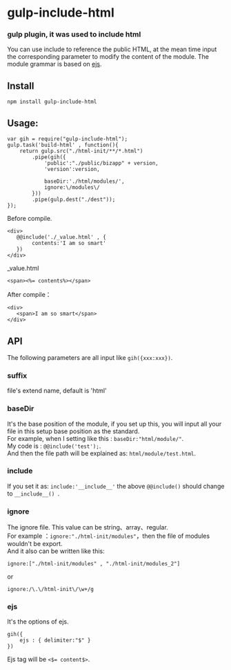 # gulp-include-html

### gulp plugin, it was used to include html

You can use include to reference the public HTML, at the mean time input the corresponding parameter to modify the content of the module. The module grammar is based on [ejs](https://github.com/mde/ejs).

## Install
```
npm install gulp-include-html
```

## Usage:
```
var gih = require("gulp-include-html");
gulp.task('build-html' , function(){
    return gulp.src("./html-init/**/*.html")
        .pipe(gih({
            'public':"./public/bizapp" + version,
            'version':version,
            
            baseDir:'./html/modules/',
            ignore:\/modules\/
        }))
        .pipe(gulp.dest("./dest"));
});
```

Before compile.
```
<div>
   @@include('./_value.html' , {
        contents:'I am so smart'
   })
</div>
```
    
_value.html    
```
<span><%= contents%></span>
```   

After compile：
```
<div>
   <span>I am so smart</span>
</div>
```

## API

The following parameters are all input like `gih({xxx:xxx})`.

### suffix

file's extend name, default is 'html'

### baseDir

It's the base position of the module, if you set up this, you will input all your file in this setup base position as the standard.<br>
For example, when I setting like this : `baseDir:"html/module/"`. <br>
My code is : `@@include('test');`. <br>
And then the file path will be explained as: `html/module/test.html`.

### include
If you set it as: `include:'__include__'`  the above  `@@include()` should change to  `__include__() `.

### ignore
The ignore file. This value can be string、array、regular.<br> 
For example ：`ignore:"./html-init/modules"`，then the file of modules wouldn't be export.<br>
And it also can be written like this: 
```
ignore:["./html-init/modules" , "./html-init/modules_2"]
```
or
```
ignore:/\.\/html-init\/\w+/g
```

### ejs
It's the options of ejs.
```
gih({
    ejs : { delimiter:"$" }
})
```
Ejs tag will be `<$= content$>`.
